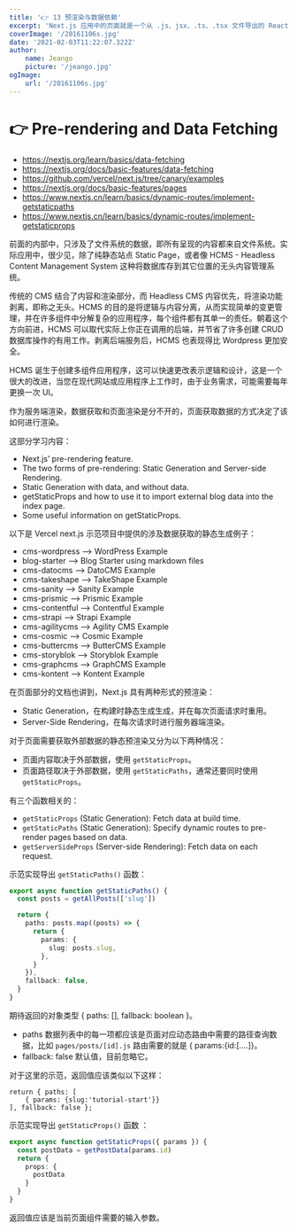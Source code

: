 ```yaml
---
title: '👉 13 预渲染与数据依赖'
excerpt: 'Next.js 应用中的页面就是一个从 .js、jsx、.ts、.tsx 文件导出的 React 组件，这些文件存放在顶层的 pages 目录下，每个页面都使用文件名作为路由 route，即路由是基于目录结构生成的。'
coverImage: '/20161106s.jpg'
date: '2021-02-03T11:22:07.322Z'
author:
    name: Jeango
    picture: '/jeango.jpg'
ogImage:
    url: '/20161106s.jpg'
---
```


# 👉 Pre-rendering and Data Fetching

- https://nextjs.org/learn/basics/data-fetching
- https://nextjs.org/docs/basic-features/data-fetching
- https://github.com/vercel/next.js/tree/canary/examples
- https://nextjs.org/docs/basic-features/pages
- https://www.nextjs.cn/learn/basics/dynamic-routes/implement-getstaticpaths
- https://www.nextjs.cn/learn/basics/dynamic-routes/implement-getstaticprops


前面的内部中，只涉及了文件系统的数据，即所有呈现的内容都来自文件系统。实际应用中，很少见，除了纯静态站点 Static Page，或者像 HCMS - Headless Content Management System 这种将数据库存到其它位置的无头内容管理系统。

传统的 CMS 结合了内容和渲染部分，而 Headless CMS 内容优先，将渲染功能剥离，即称之无头。HCMS 的目的是将逻辑与内容分离，从而实现简单的变更管理，并在许多组件中分解复杂的应用程序，每个组件都有其单一的责任。朝着这个方向前进，HCMS 可以取代实际上你正在调用的后端，并节省了许多创建 CRUD 数据库操作的有用工作。剥离后端服务后，HCMS 也表现得比 Wordpress 更加安全。

HCMS 诞生于创建多组件应用程序，这可以快速更改表示逻辑和设计，这是一个很大的改进，当您在现代网站或应用程序上工作时，由于业务需求，可能需要每年更换一次 UI。

作为服务端渲染，数据获取和页面渲染是分不开的，页面获取数据的方式决定了该如何进行渲染。

这部分学习内容：

- Next.js’ pre-rendering feature.
- The two forms of pre-rendering: Static Generation and Server-side Rendering.
- Static Generation with data, and without data.
- getStaticProps and how to use it to import external blog data into the index page.
- Some useful information on getStaticProps.

以下是 Vercel next.js 示范项目中提供的涉及数据获取的静态生成例子：

- cms-wordpress   --> WordPress Example
- blog-starter    --> Blog Starter using markdown files
- cms-datocms     --> DatoCMS Example
- cms-takeshape   --> TakeShape Example
- cms-sanity      --> Sanity Example
- cms-prismic     --> Prismic Example
- cms-contentful  --> Contentful Example
- cms-strapi      --> Strapi Example
- cms-agilitycms  --> Agility CMS Example
- cms-cosmic      --> Cosmic Example
- cms-buttercms   --> ButterCMS Example
- cms-storyblok   --> Storyblok Example
- cms-graphcms    --> GraphCMS Example
- cms-kontent     --> Kontent Example

在页面部分的文档也讲到，Next.js 具有两种形式的预渲染： 

- Static Generation，在构建时静态生成生成，并在每次页面请求时重用。
- Server-Side Rendering，在每次请求时进行服务器端渲染。

对于页面需要获取外部数据的静态预渲染又分为以下两种情况：

- 页面内容取决于外部数据，使用 `getStaticProps`。
- 页面路径取决于外部数据，使用 `getStaticPaths`，通常还要同时使用 `getStaticProps`。

有三个函数相关的：

- `getStaticProps` (Static Generation): Fetch data at build time.
- `getStaticPaths` (Static Generation): Specify dynamic routes to pre-render pages based on data.
- `getServerSideProps` (Server-side Rendering): Fetch data on each request.

示范实现导出 `getStaticPaths()` 函数：

```ts
export async function getStaticPaths() {
  const posts = getAllPosts(['slug'])

  return {
    paths: posts.map((posts) => {
      return {
        params: {
          slug: posts.slug,
        },
      }
    }),
    fallback: false,
  }
}

```

期待返回的对象类型 { paths: [], fallback: boolean }。

- paths 数据列表中的每一项都应该是页面对应动态路由中需要的路径查询数据，比如 `pages/posts/[id].js` 路由需要的就是 { params:{id:[....]}。
- fallback: false 默认值，目前忽略它。 

对于这里的示范，返回值应该类似以下这样：

    return { paths: [
        { params: {slug:'tutorial-start'}}
    ], fallback: false };


示范实现导出 `getStaticProps()` 函数 ：

```ts
export async function getStaticProps({ params }) {
  const postData = getPostData(params.id)
  return {
    props: {
      postData
    }
  }
}
```

返回值应该是当前页面组件需要的输入参数。
